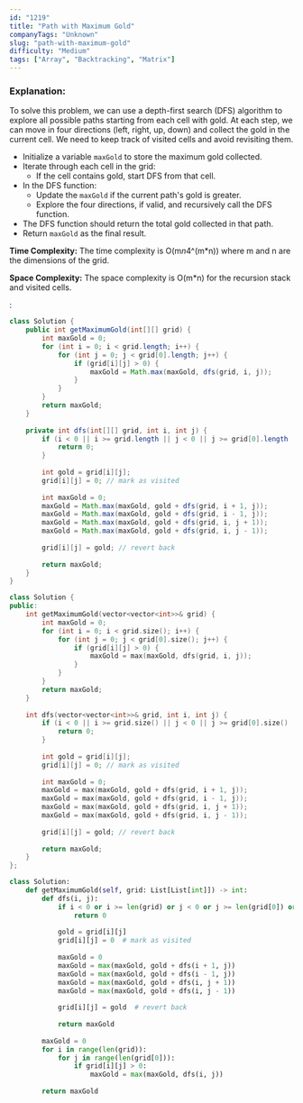 ```yaml
---
id: "1219"
title: "Path with Maximum Gold"
companyTags: "Unknown"
slug: "path-with-maximum-gold"
difficulty: "Medium"
tags: ["Array", "Backtracking", "Matrix"]
---
```


### Explanation:
To solve this problem, we can use a depth-first search (DFS) algorithm to explore all possible paths starting from each cell with gold. At each step, we can move in four directions (left, right, up, down) and collect the gold in the current cell. We need to keep track of visited cells and avoid revisiting them.

- Initialize a variable `maxGold` to store the maximum gold collected.
- Iterate through each cell in the grid:
  - If the cell contains gold, start DFS from that cell.
- In the DFS function:
  - Update the `maxGold` if the current path's gold is greater.
  - Explore the four directions, if valid, and recursively call the DFS function.
- The DFS function should return the total gold collected in that path.
- Return `maxGold` as the final result.

**Time Complexity:** The time complexity is O(m*n*4^(m*n)) where m and n are the dimensions of the grid.

**Space Complexity:** The space complexity is O(m*n) for the recursion stack and visited cells.

:

```java
class Solution {
    public int getMaximumGold(int[][] grid) {
        int maxGold = 0;
        for (int i = 0; i < grid.length; i++) {
            for (int j = 0; j < grid[0].length; j++) {
                if (grid[i][j] > 0) {
                    maxGold = Math.max(maxGold, dfs(grid, i, j));
                }
            }
        }
        return maxGold;
    }
    
    private int dfs(int[][] grid, int i, int j) {
        if (i < 0 || i >= grid.length || j < 0 || j >= grid[0].length || grid[i][j] == 0) {
            return 0;
        }
        
        int gold = grid[i][j];
        grid[i][j] = 0; // mark as visited
        
        int maxGold = 0;
        maxGold = Math.max(maxGold, gold + dfs(grid, i + 1, j));
        maxGold = Math.max(maxGold, gold + dfs(grid, i - 1, j));
        maxGold = Math.max(maxGold, gold + dfs(grid, i, j + 1));
        maxGold = Math.max(maxGold, gold + dfs(grid, i, j - 1));
        
        grid[i][j] = gold; // revert back
        
        return maxGold;
    }
}
```

```cpp
class Solution {
public:
    int getMaximumGold(vector<vector<int>>& grid) {
        int maxGold = 0;
        for (int i = 0; i < grid.size(); i++) {
            for (int j = 0; j < grid[0].size(); j++) {
                if (grid[i][j] > 0) {
                    maxGold = max(maxGold, dfs(grid, i, j));
                }
            }
        }
        return maxGold;
    }
    
    int dfs(vector<vector<int>>& grid, int i, int j) {
        if (i < 0 || i >= grid.size() || j < 0 || j >= grid[0].size() || grid[i][j] == 0) {
            return 0;
        }
        
        int gold = grid[i][j];
        grid[i][j] = 0; // mark as visited
        
        int maxGold = 0;
        maxGold = max(maxGold, gold + dfs(grid, i + 1, j));
        maxGold = max(maxGold, gold + dfs(grid, i - 1, j));
        maxGold = max(maxGold, gold + dfs(grid, i, j + 1));
        maxGold = max(maxGold, gold + dfs(grid, i, j - 1));
        
        grid[i][j] = gold; // revert back
        
        return maxGold;
    }
};
```

```python
class Solution:
    def getMaximumGold(self, grid: List[List[int]]) -> int:
        def dfs(i, j):
            if i < 0 or i >= len(grid) or j < 0 or j >= len(grid[0]) or grid[i][j] == 0:
                return 0
            
            gold = grid[i][j]
            grid[i][j] = 0  # mark as visited
            
            maxGold = 0
            maxGold = max(maxGold, gold + dfs(i + 1, j))
            maxGold = max(maxGold, gold + dfs(i - 1, j))
            maxGold = max(maxGold, gold + dfs(i, j + 1))
            maxGold = max(maxGold, gold + dfs(i, j - 1))
            
            grid[i][j] = gold  # revert back
            
            return maxGold
        
        maxGold = 0
        for i in range(len(grid)):
            for j in range(len(grid[0])):
                if grid[i][j] > 0:
                    maxGold = max(maxGold, dfs(i, j))
        
        return maxGold
```
